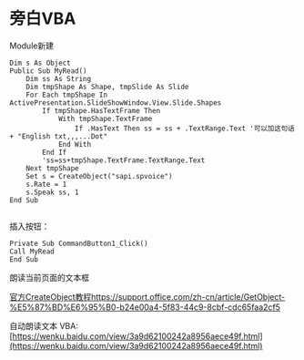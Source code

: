 
# 旁白VBA

Module新建

```
Dim s As Object
Public Sub MyRead()
    Dim ss As String
    Dim tmpShape As Shape, tmpSlide As Slide
    For Each tmpShape In ActivePresentation.SlideShowWindow.View.Slide.Shapes
        If tmpShape.HasTextFrame Then
            With tmpShape.TextFrame
                If .HasText Then ss = ss + .TextRange.Text '可以加这句话+ "English txt,,,...Dot"
            End With
        End If
        'ss=ss+tmpShape.TextFrame.TextRange.Text
    Next tmpShape
    Set s = CreateObject("sapi.spvoice")
    s.Rate = 1
    s.Speak ss, 1
End Sub


```

插入按钮：

```
Private Sub CommandButton1_Click()
Call MyRead
End Sub

```

朗读当前页面的文本框




[官方CreateObject教程https://support.office.com/zh-cn/article/GetObject-%E5%87%BD%E6%95%B0-b24e00a4-5f83-44c9-8cbf-cdc65faa2cf5](https://support.office.com/zh-cn/article/GetObject-%E5%87%BD%E6%95%B0-b24e00a4-5f83-44c9-8cbf-cdc65faa2cf5)



自动朗读文本 VBA: [https://wenku.baidu.com/view/3a9d62100242a8956aece49f.html](https://wenku.baidu.com/view/3a9d62100242a8956aece49f.html)











































































